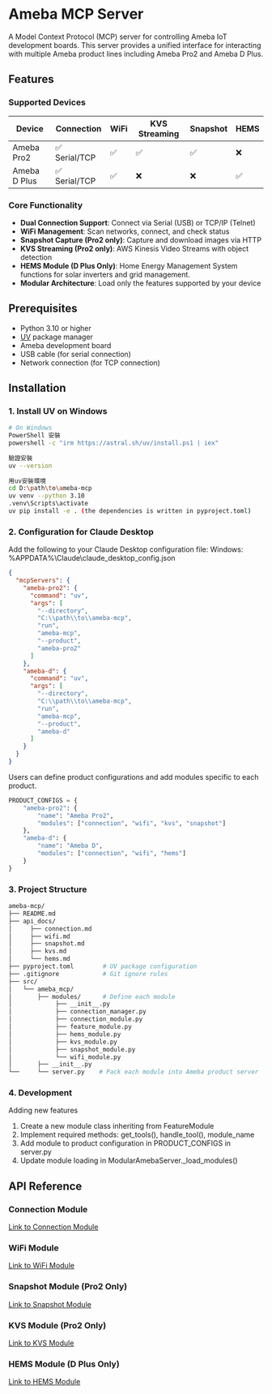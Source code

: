 # Ameba MCP Server

A Model Context Protocol (MCP) server for controlling Ameba IoT development boards. This server provides a unified interface for interacting with multiple Ameba product lines including Ameba Pro2 and Ameba D Plus.

## Features

### Supported Devices

| Device | Connection | WiFi | KVS Streaming | Snapshot | HEMS |
|--------|------------|------|---------------|----------|------|
| Ameba Pro2 | ✅ Serial/TCP | ✅ | ✅ | ✅ | ❌ |
| Ameba D Plus| ✅ Serial/TCP | ✅ | ❌ | ❌ | ✅ |


### Core Functionality

- **Dual Connection Support**: Connect via Serial (USB) or TCP/IP (Telnet)
- **WiFi Management**: Scan networks, connect, and check status
- **Snapshot Capture (Pro2 only)**: Capture and download images via HTTP
- **KVS Streaming (Pro2 only)**: AWS Kinesis Video Streams with object detection
- **HEMS Module (D Plus Only)**: Home Energy Management System functions for solar inverters and grid management.
- **Modular Architecture**: Load only the features supported by your device



## Prerequisites

- Python 3.10 or higher
- [UV](https://github.com/astral-sh/uv) package manager
- Ameba development board
- USB cable (for serial connection)
- Network connection (for TCP connection)

## Installation

### 1. Install UV on Windows

```bash
# On Windows
PowerShell 安裝
powershell -c "irm https://astral.sh/uv/install.ps1 | iex"
 
驗證安裝
uv --version
 
用uv安裝環境
cd D:\path\to\ameba-mcp
uv venv --python 3.10
.venv\Scripts\activate
uv pip install -e . (the dependencies is written in pyproject.toml)

```

### 2. Configuration for Claude Desktop

Add the following to your Claude Desktop configuration file:
Windows: %APPDATA%\Claude\claude_desktop_config.json

```json
{
  "mcpServers": {
    "ameba-pro2": {
      "command": "uv",
      "args": [
        "--directory",
        "C:\\path\\to\\ameba-mcp",
        "run",
        "ameba-mcp",
        "--product",
        "ameba-pro2"
      ]
    },
    "ameba-d": {
      "command": "uv",
      "args": [
        "--directory",
        "C:\\path\\to\\ameba-mcp",
        "run",
        "ameba-mcp",
        "--product",
        "ameba-d"
      ]
    }
  }
}

```

Users can define product configurations and add modules specific to each product.

```python
PRODUCT_CONFIGS = {
    "ameba-pro2": {
        "name": "Ameba Pro2",
        "modules": ["connection", "wifi", "kvs", "snapshot"]
    },
    "ameba-d": {
        "name": "Ameba D",
        "modules": ["connection", "wifi", "hems"]
    }
}

```


### 3. Project Structure

```bash
ameba-mcp/
├── README.md              
├── api_docs/
│     ├── connection.md
│     ├── wifi.md    
│     ├── snapshot.md    
│     ├── kvs.md    
│     └── hems.md    
├── pyproject.toml        # UV package configuration
├── .gitignore            # Git ignore rules
├── src/
│   └── ameba_mcp/
│       ├── modules/      # Define each module
│            ├── __init__.py
│            ├── connection_manager.py 
│            ├── connection_module.py
│            ├── feature_module.py    
│            ├── hems_module.py      
│            ├── kvs_module.py      
│            ├── snapshot_module.py  
│            └── wifi_module.py   
│       ├── __init__.py
└──     └── server.py    # Pack each module into Ameba product server

```

### 4. Development

Adding new features

1. Create a new module class inheriting from FeatureModule
2. Implement required methods: get_tools(), handle_tool(), module_name
3. Add module to product configuration in PRODUCT_CONFIGS in server.py
4. Update module loading in ModularAmebaServer._load_modules()


## API Reference

### Connection Module

[Link to Connection Module](./api_docs/connection.md)

### WiFi Module

[Link to WiFi Module](./api_docs/wifi.md)

### Snapshot Module (Pro2 Only)

[Link to Snapshot Module](./api_docs/snapshot.md)

### KVS Module (Pro2 Only)

[Link to KVS Module](./api_docs/kvs.md)

### HEMS Module (D Plus Only)

[Link to HEMS Module](./api_docs/hems.md)

